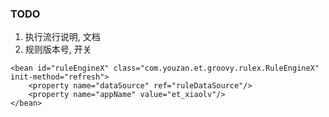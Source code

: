
### TODO

1. 执行流行说明, 文档
2. 规则版本号, 开关

```
<bean id="ruleEngineX" class="com.youzan.et.groovy.rulex.RuleEngineX" init-method="refresh">
    <property name="dataSource" ref="ruleDataSource"/>
    <property name="appName" value="et_xiaolv"/>
</bean>
```
